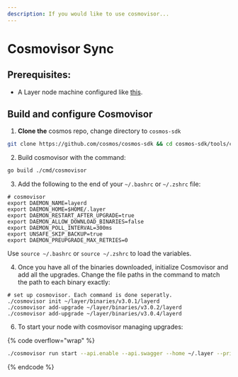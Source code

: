 ```yaml
---
description: If you would like to use cosmovisor...
---
```


# Cosmovisor Sync

## Prerequisites:

* A Layer node machine configured like [this](./).

## Build and configure Cosmovisor

1. **Clone the** cosmos repo, change directory to `cosmos-sdk`

```sh
git clone https://github.com/cosmos/cosmos-sdk && cd cosmos-sdk/tools/cosmovisor
```

2. Build cosmovisor with the command:

```sh
go build ./cmd/cosmovisor
```

3. Add the following to the end of your `~/.bashrc` or `~/.zshrc` file:

```
# cosmovisor
export DAEMON_NAME=layerd
export DAEMON_HOME=$HOME/.layer
export DAEMON_RESTART_AFTER_UPGRADE=true
export DAEMON_ALLOW_DOWNLOAD_BINARIES=false
export DAEMON_POLL_INTERVAL=300ms
export UNSAFE_SKIP_BACKUP=true
export DAEMON_PREUPGRADE_MAX_RETRIES=0
```

Use  `source ~/.bashrc` or `source ~/.zshrc` to load the variables.

4. Once you have all of the binaries downloaded, initialize Cosmovisor and add all the upgrades. Change the file paths in the command to match the path to each binary exactly:

```shell
# set up cosmovisor. Each command is done seperatly.
./cosmovisor init ~/layer/binaries/v3.0.1/layerd
./cosmovisor add-upgrade ~/layer/binaries/v3.0.2/layerd
./cosmovisor add-upgrade ~/layer/binaries/v3.0.4/layerd
```

6. To start your node with cosmovisor managing upgrades:

{% code overflow="wrap" %}
```sh
./cosmovisor run start --api.enable --api.swagger --home ~/.layer --price-daemon-enabled=false --panic-on-daemon-failure-enabled=false --key-name YOUR_ACCOUNT_NAME
```
{% endcode %}
